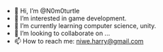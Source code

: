 - 👋 Hi, I’m @N0m0turtle
- 👀 I’m interested in game development.
- 🌱 I’m currently learning computer science, unity.
- 💞️ I’m looking to collaborate on ...
- 📫 How to reach me: niwe.harry@gmail.com

<!---
N0m0turtle/N0m0turtle is a ✨ special ✨ repository because its `README.md` (this file) appears on your GitHub profile.
You can click the Preview link to take a look at your changes.
--->
